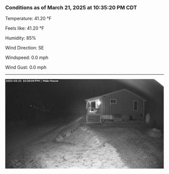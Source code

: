 ### Conditions as of March 21, 2025 at 10:35:20 PM CDT 

Temperature: 41.20 &deg;F

Feels like: 41.20 &deg;F

Humidity: 85%

Wind Direction: SE

Windspeed: 0.0 mph

Wind Gust: 0.0 mph

---

<img src="./images/latest.jpeg"/>

